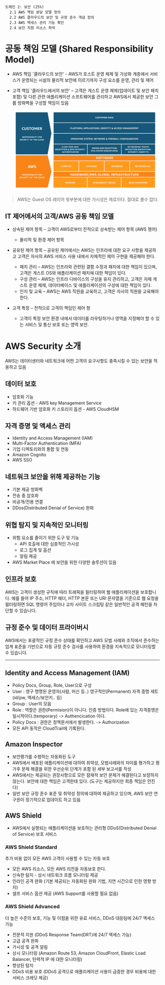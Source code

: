 ```
도메인 2: 보안 (25%)
  2.1 AWS 책임 분담 모델 정의
  2.2 AWS 클라우드의 보안 및 규정 준수 개념 정의
  2.3 AWS 액세스 관리 기능 확인
  2.4 보안 지원 리소스 파악
```

# 공동 책임 모델 (Shared Responsibility Model)

- AWS 책임 '클라우드의 보안' - AWS가 호스트 운영 체제 및 가상화 계층에서 서비스가 운영되는 시설의 물리적 보안에 이르기까지 구성 요소를 운영, 관리 및 제어
- 고객 책임 '클라우드에서의 보안' – 고객은 게스트 운영 체제(업데이트 및 보안 패치 포함) 및 다른 관련 애플리케이션 소프트웨어를 관리하고 AWS에서 제공한 보안 그룹 방화벽을 구성할 책임이 있음

  ![domain](./images/03_Shared_Responsibility_Model.jpg)

> AWS는 Guest OS 레이어 윗부분에 대한 가시성은 제로이다. 절대로 볼수 없다.

## IT 제어에서의 고객/AWS 공동 책임 모델

- 상속된 제어 항목 – 고객이 AWS로부터 전적으로 상속받는 제어 항목 (AWS 젱어)
  - 물리적 및 환경 제어 항목

- 공유된 제어 항목 – 공유된 제어에서는 AWS는 인프라에 대한 요구 사항을 제공하고 고객은 자사의 AWS 서비스 사용 내에서 자체적인 제어 구현을 제공해야 한다.
  - 패치 관리 – AWS는 인프라와 관련된 결함 수정과 패치에 대한 책임이 있으며, 고객은 게스트 OS와 애플리케이션 패치에 대한 책임이 있다.
  - 구성 관리 – AWS는 인프라 디바이스의 구성을 유지 관리하고, 고객은 자체 게스트 운영 체제, 데이터베이스 및 애플리케이션의 구성에 대한 책임이 있다.
  - 인지 및 교육 – AWS는 AWS 직원을 교육하고, 고객은 자사의 직원을 교육해야 한다.

- 고객 특정 – 전적으로 고객의 책임인 제어 항
  - 고객이 특정 보안 환경 내에서 데이터를 라우팅하거나 영역을 지정해야 할 수 있는 서비스 및 통신 보호 또는 영역 보안.

# AWS Security 소개

AWS는 데이터센터와 네트워크에 어떤 고객의 요구사항도 충족시킬 수 있는 보안을 적용하고 있음

## 데이터 보호
- 암호화 기능
- 키 관리 옵션 - AWS key Management Service
- 하드웨어 기반 암호화 키 스토리지 옵션 - AWS CloudHSM
## 자격 증명 및 액세스 관리
- Identity and Access Management (IAM)
- Multi-Factor Authentication (MFA)
- 기업 디렉토리와의 통합 및 연동
- Amazon Cognito
- AWS SSO
## 네트워크 보안을 위해 제공하는 기능
- 기본 제공 방화벽
- 전송 중 암호화
- 비공개/전용 연결
- DDos(Distributed Denial of Service) 완화
## 위협 탐지 및 지속적인 모니터링
- 위험 요소를 줄이기 위한 도구 및 기능
  - API 호출에 대한 심층적인 가시성
  - 로그 집계 및 옵션
  - 알림 제공
-  AWS Market Place 에 보안을 위한 다양한 솔루션이 있음
## 인프라 보호
  AWS는 고객이 생성한 규칙에 따라 트래픽을 필터링하여 웹 애플리케이션을 보호합니다.
  예를 들어 IP 주소, HTTP 헤더, HTTP 본문 또는 URI 문자열을 기준으로 웹 요청을 필터링하면
  SQL 명령어 주입이나 교차 사이트 스크립팅 같은 일반적인 공격 패턴을 차단할 수 있습니다.
## 규정 준수 및 데이터 프라이버시
  AWS에서는 포괄적인 규정 준수 상태를 확인하고 AWS 모범 사례와 조직에서 준수하는 업계 표준을 기반으로
  자동 규정 준수 검사를 사용하여 환경을 지속적으로 모니터링할 수 있습니다.

---

## Identity and Access Management (IAM)
- Policy Docs, Group, Role, User으로 구성
- User : 영구 명명된 운영자(사람, 머신 등..) 영구적인(Permanent) 자격 증명 세트 (id/pw, 엑세스/보안키.. 등)
- Group : User의 모음
- Role : 역할은 권한(Permision)이 아니다. 인증 방법이다. Role에 있는 자격증명은 일시적이다.(temporary) -> Authencication 이다.
- Policy Docs : 권한은 정책문서에서 발생한다. -> Authorization
- 모든 API 동작은 CloudTrail에 기록된다.

## Amazon Inspector
- 보안평가를 수행하는 자동화된 도구
- AWS에서 배포된 애플리케이션에 대하여 취약성, 모범사례와의 차이를 평가하고 평가후 문제 해결을 위한 우선순위 단계가 포함 된 세부 보고서를 작성
- AWS에서는 제공되는 권장사항으로 모든 잠재적 보안 문제가 해결된다고 보장하지 않는다. 보안에 대한 책임은 고객한테 있다. (도구는 제공하지만 최종 책임은 안진다)
- 일반 보안 규정 준수 표준 및 취약성 정의에 대하여 제공하고 있으며, AWS 보안 연구원이 정기적으로 업데이트 하고 있음

## AWS Shield
- AWS에서 실행되는 애플리케이션을 보호하는 관리형 DDoS(Distributed Denial of Service) 보호 서비스

### AWS Shield Standard
추가 비용 없이 모든 AWS 고객이 사용할 수 있는 자동 보호

- 모든 AWS 리소스, 모든 AWS 리전을 자동보호 한다.
- 신속한 탐지 - 상시 네트워크 흐름 모니터링 제공
- 인라인 공격 완화 (기본 제공되는 자동화된 완화 기법, 지연 시간으로 인한 영향 방지)
- 셀프 서비스 옵션 제공 (AWS Support를 사용할 필요 없음)

### AWS Shield Advanced
더 높은 수준의 보호, 기능 및 이점을 위한 유료 서비스, DDoS 대응팀에 24/7 액세스 가능

- 전문적 지원 (DDoS Response Team(DRT)에 24/7 액세스 가능)
- 고급 공격 완화
- 가시성 및 공격 알림
- 상시 모니터링 (Amazon Route 53, Amazon CloudFront, Elastic Load Balancer, 탄력적 IP 에 대한 모니터링)
- 향상된 탐지
- DDoS 비용 보호 (DDoS 공격으로 애플리케이션 사용이 급증한 경우 비용에 대한 서비스 크레딧 제공)
